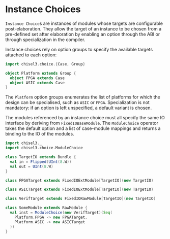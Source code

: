 # Instance Choices

`Instance Choice`s are instances of modules whose targets are configurable post-elaboration.
They allow the target of an instance to be chosen from a pre-defined set after elaboration by
enabling an option through the ABI or through specialization in the compiler.

Instance choices rely on option groups to specify the available targets attached to each option:

```scala mdoc:silent
import chisel3.choice.{Case, Group}

object Platform extends Group {
  object FPGA extends Case
  object ASIC extends Case
}
```

The `Platform` option groups enumerates the list of platforms for which the design
can be specialised, such as `ASIC` or `FPGA`. Specialization is not mandatory: if an
option is left unspecified, a default variant is chosen.

The modules referenced by an instance choice must all specify the same IO interface by
deriving from `FixedIOBaseModule`. The `ModuleChoice` operator takes the default option
and a list of case-module mappings and returns a binding to the IO of the modules.

```scala mdoc:silent
import chisel3._
import chisel3.choice.ModuleChoice

class TargetIO extends Bundle {
  val in = Flipped(UInt(8.W))
  val out = UInt(8.W)
}

class FPGATarget extends FixedIOExtModule[TargetIO](new TargetIO)

class ASICTarget extends FixedIOExtModule[TargetIO](new TargetIO)

class VerifTarget extends FixedIORawModule[TargetIO](new TargetIO)

class SomeModule extends RawModule {
  val inst = ModuleChoice(new VerifTarget)(Seq(
    Platform.FPGA -> new FPGATarget,
    Platform.ASIC -> new ASICTarget
  ))
}
```
